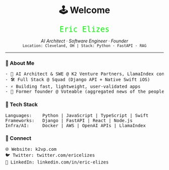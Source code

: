 <h1 align="center">🕹️ Welcome</h1>

<p align="center">
  <code style="font-size: 1.5rem; color: #00FF00;">Eric Elizes</code>
</p>

<p align="center">
  <em>AI Architect · Software Engineer · Founder</em><br>
  <code>Location: Cleveland, OH | Stack: Python · FastAPI · RAG</code>
</p>

<hr>

<h3>💾 About Me</h3>
<pre>
- 🧠 AI Architect & SWE @ K2 Venture Partners, LlamaIndex contributor
- 🛠 Full Stack @ Squad (Django API + Native Swift iOS)
- ⚡ Building fast, lightweight, user-validated apps
- 📱 Former founder @ Voteable (aggregated news of the people on your ballot)
</pre>

<h3>🔧 Tech Stack</h3>
<pre>
Languages:    Python | JavaScript | TypeScript | Swift
Frameworks:   Django | FastAPI | React | Node.js
Infra/AI:     Docker | AWS | OpenAI APIs | LlamaIndex
</pre>

<h3>📡 Connect</h3>
<pre>
🌐 Website: k2vp.com
🐦 Twitter: twitter.com/ericelizes
💼 LinkedIn: linkedin.com/in/eric-elizes
</pre>

